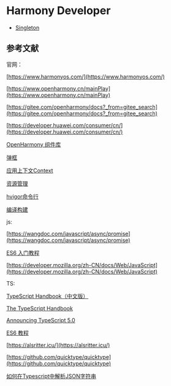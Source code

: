 # Harmony Developer

* [Singleton](harmony/singleton.md)

## 参考文献

官网：

[https://www.harmonyos.com/](https://www.harmonyos.com/)

[https://www.openharmony.cn/mainPlay](https://www.openharmony.cn/mainPlay)

[https://gitee.com/openharmony/docs?_from=gitee_search](https://gitee.com/openharmony/docs?_from=gitee_search)

[https://developer.huawei.com/consumer/cn/](https://developer.huawei.com/consumer/cn/)

[OpenHarmony 组件库](https://gitee.com/explore/harmony?_from=gitee_search)

[弹框](https://docs.openharmony.cn/pages/v3.2/zh-cn/application-dev/reference/arkui-ts/ts-methods-alert-dialog-box.md/)

[应用上下文Context](https://docs.openharmony.cn/pages/v4.0/zh-cn/application-dev/application-models/application-context-stage.md/)

[资源管理](https://docs.openharmony.cn/pages/v3.2/zh-cn/application-dev/reference/apis/js-apis-resource-manager.md/)

[hvigor命令行](https://developer.harmonyos.com/cn/docs/documentation/doc-guides-V3/ide-command-line-hvigor-0000001553317645-V3)

[编译构建](https://developer.harmonyos.com/cn/docs/documentation/doc-guides-V3/build_overview-0000001055075201-V3)

js:

[https://wangdoc.com/javascript/async/promise](https://wangdoc.com/javascript/async/promise)

[ES6 入门教程](https://es6.ruanyifeng.com/)

[https://developer.mozilla.org/zh-CN/docs/Web/JavaScript](https://developer.mozilla.org/zh-CN/docs/Web/JavaScript)

TS:

[TypeScript Handbook（中文版）](https://sososdk.gitee.io/typescript/)

[The TypeScript Handbook](https://www.typescriptlang.org/docs/handbook/intro.html)

[Announcing TypeScript 5.0](https://devblogs.microsoft.com/typescript/announcing-typescript-5-0/)

[ES6 教程](https://wangdoc.com/es6/)

[https://alsritter.icu/](https://alsritter.icu/)

[https://github.com/quicktype/quicktype](https://github.com/quicktype/quicktype)

[如何在Typescript中解析JSON字符串](https://qa.1r1g.com/sf/ask/2708217571/)
